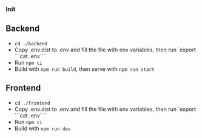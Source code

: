 ### Init
## Backend
 - `cd ./backend`
 - Copy .env.dist to .env and fill the file with env variables, then run `export ```cat .env````
 - Run `npm ci`
 - Build with `npm run build`, then serve with `npm run start`

## Frontend
 - `cd ./frontend`
 - Copy .env.dist to .env and fill the file with env variables, then run `export ```cat .env````
 - Run `npm ci`
 - Build with `npm run dev`

